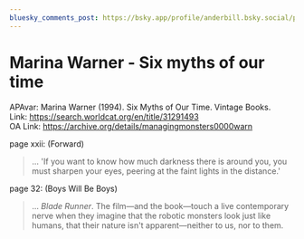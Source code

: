 ```yaml
---
bluesky_comments_post: https://bsky.app/profile/anderbill.bsky.social/post/3lgxml4mgtc2z
---
```

# Marina Warner - Six myths of our time  

APAvar: Marina Warner (1994). Six Myths of Our Time. Vintage Books.  
Link: <https://search.worldcat.org/en/title/31291493>  
OA Link: <https://archive.org/details/managingmonsters0000warn>  

page xxii: (Forward)  
> ... 'If you want to know how much darkness there is around you, you must sharpen your eyes, peering at the faint lights in the distance.'  

page 32: (Boys Will Be Boys)  
> ... _Blade Runner_. The film—and the book—touch a live contemporary nerve when they imagine that the robotic monsters look just like humans, that their nature isn't apparent—neither to us, nor to them.  

